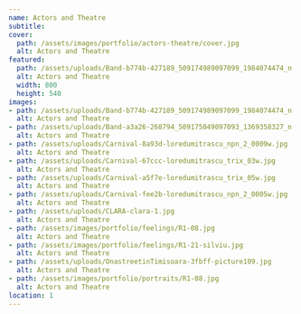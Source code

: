 ```yaml
---
name: Actors and Theatre
subtitle:
cover:
  path: /assets/images/portfolio/actors-theatre/cover.jpg
  alt: Actors and Theatre
featured:
  path: /assets/uploads/Band-b774b-427189_509174989097099_1984074474_n.jpg
  alt: Actors and Theatre
  width: 800
  height: 540
images:
- path: /assets/uploads/Band-b774b-427189_509174989097099_1984074474_n.jpg
  alt: Actors and Theatre
- path: /assets/uploads/Band-a3a26-268794_509175049097093_1369358327_n.jpg
  alt: Actors and Theatre
- path: /assets/uploads/Carnival-8a93d-loredumitrascu_npn_2_0009w.jpg
  alt: Actors and Theatre
- path: /assets/uploads/Carnival-67ccc-loredumitrascu_trix_03w.jpg
  alt: Actors and Theatre
- path: /assets/uploads/Carnival-a5f7e-loredumitrascu_trix_05w.jpg
  alt: Actors and Theatre
- path: /assets/uploads/Carnival-fee2b-loredumitrascu_npn_2_0005w.jpg
  alt: Actors and Theatre
- path: /assets/uploads/CLARA-clara-1.jpg
  alt: Actors and Theatre
- path: /assets/images/portfolio/feelings/R1-08.jpg
  alt: Actors and Theatre
- path: /assets/images/portfolio/feelings/R1-21-silviu.jpg
  alt: Actors and Theatre
- path: /assets/uploads/OnastreetinTimisoara-3fbff-picture109.jpg
  alt: Actors and Theatre
- path: /assets/images/portfolio/portraits/R1-08.jpg
  alt: Actors and Theatre
location: 1
---
```

